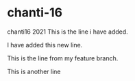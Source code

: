 # chanti-16
chanti16 2021
This is the line i have added.

I have added this new line.

This is the line from my feature branch.

This is another line
